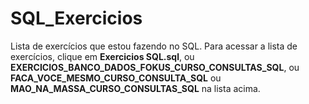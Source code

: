 # SQL_Exercicios
Lista de exercícios que estou fazendo no SQL. Para acessar a lista de exercícios, clique em **Exercicios SQL.sql**, ou **EXERCICIOS_BANCO_DADOS_FOKUS_CURSO_CONSULTAS_SQL**, ou **FACA_VOCE_MESMO_CURSO_CONSULTA_SQL** ou **MAO_NA_MASSA_CURSO_CONSULTAS_SQL** na lista acima.
